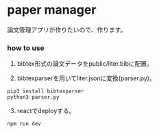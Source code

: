 # paper manager

論文管理アプリが作りたいので、作ります。

### how to use
1. bibtex形式の論文データをpublic/liter.bibに配置。

2. bibtexparserを用いてliter.jsonに変換(parser.py)。

```
pip3 install bibtexparser
python3 parser.py
```

3. reactでdeployする。

```
npm run dev
```
